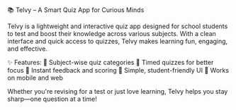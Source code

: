 📚 Telvy – A Smart Quiz App for Curious Minds

Telvy is a lightweight and interactive quiz app designed for school students to test and boost their knowledge across various subjects. With a clean interface and quick access to quizzes, Telvy makes learning fun, engaging, and effective.

✨ Features:
    🔹 Subject-wise quiz categories
    🔹 Timed quizzes for better focus
    🔹 Instant feedback and scoring
    🔹 Simple, student-friendly UI
    🔹 Works on mobile and web

Whether you're revising for a test or just love learning, Telvy helps you stay sharp—one question at a time!
